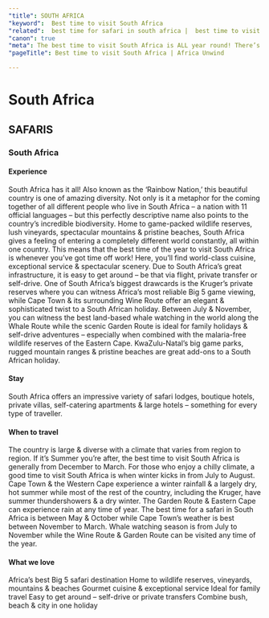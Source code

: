 ```yaml
---
"title": SOUTH AFRICA
"keyword":  Best time to visit South Africa
"related":  best time for safari in south africa |  best time to visit cape town |  best time to go to south africa | best time to travel to south africa |  best time of year to visit south africa |  best time to go to cape town | best month to visit south africa | best time to visit south africa for safari | best time to go on safari in south africa
"canon": true
"meta": The best time to visit South Africa is ALL year round! There’s something for everyone to enjoy to let Africa Unwind plan your perfect getaway.
"pageTitle": Best time to visit South Africa | Africa Unwind

---
```


# South Africa
## SAFARIS
### South Africa

#### Experience
South Africa has it all! Also known as the ‘Rainbow Nation,’ this beautiful country is one of amazing diversity. Not only is it a metaphor for the coming together of all different people who live in South Africa – a nation with 11 official languages – but this perfectly descriptive name also points to the country’s incredible biodiversity.
Home to game-packed wildlife reserves, lush vineyards, spectacular mountains & pristine beaches, South Africa gives a feeling of entering a completely different world constantly, all within one country. This means that the best time of the year to visit South Africa is whenever you’ve got time off work!
Here, you’ll find world-class cuisine, exceptional service & spectacular scenery. Due to South Africa’s great infrastructure, it is easy to get around – be that via flight, private transfer or self-drive. 
One of South Africa’s biggest drawcards is the Kruger’s private reserves where you can witness Africa’s most reliable Big 5 game viewing, while Cape Town & its surrounding Wine Route offer an elegant & sophisticated twist to a South African holiday.
Between July & November, you can witness the best land-based whale watching in the world along the Whale Route while the scenic Garden Route is ideal for family holidays & self-drive adventures – especially when combined with the malaria-free wildlife reserves of the Eastern Cape. KwaZulu-Natal’s big game parks, rugged mountain ranges & pristine beaches are great add-ons to a South African holiday.

#### Stay
South Africa offers an impressive variety of safari lodges, boutique hotels, private villas, self-catering apartments & large hotels – something for every type of traveller.

#### When to travel
The country is large & diverse with a climate that varies from region to region. If it’s Summer you’re after, the best time to visit South Africa is generally from December to March. For those who enjoy a chilly climate, a good time to visit South Africa is when winter kicks in from July to August. Cape Town & the Western Cape experience a winter rainfall & a largely dry, hot summer while most of the rest of the country, including the Kruger, have summer thundershowers & a dry winter.
The Garden Route & Eastern Cape can experience rain at any time of year. The best time for a safari in South Africa is between May & October while Cape Town’s weather is best between November to March. Whale watching season is from July to November while the Wine Route & Garden Route can be visited any time of the year.


#### What we love
Africa’s best Big 5 safari destination
Home to wildlife reserves, vineyards, mountains &amp; beaches
Gourmet cuisine &amp; exceptional service
Ideal for family travel 
Easy to get around – self-drive or private transfers
Combine bush, beach &amp; city in one holiday